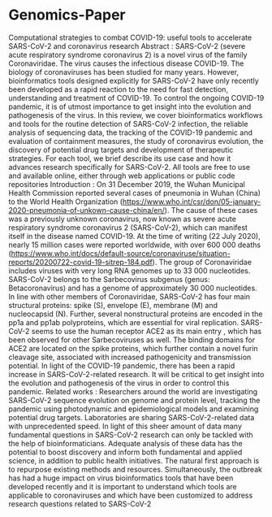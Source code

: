 # Genomics-Paper
Computational strategies to combat COVID-19: useful tools to accelerate SARS-CoV-2 and coronavirus research
Abstract :
SARS-CoV-2 (severe acute respiratory syndrome coronavirus 2) is a novel virus of the family 
Coronaviridae. The virus causes the infectious disease COVID-19. The biology of coronaviruses has 
been studied for many years. However, bioinformatics tools designed explicitly for SARS-CoV-2 
have only recently been developed as a rapid reaction to the need for fast detection, 
understanding and treatment of COVID-19. To control the ongoing COVID-19 pandemic, it is of 
utmost importance to get insight into the evolution and pathogenesis of the virus. In this review, 
we cover bioinformatics workflows and tools for the routine detection of SARS-CoV-2 infection, 
the reliable analysis of sequencing data, the tracking of the COVID-19 pandemic and evaluation of 
containment measures, the study of coronavirus evolution, the discovery of potential drug targets 
and development of therapeutic strategies. For each tool, we brief describe its use case and how it 
advances research specifically for SARS-CoV-2. All tools are free to use and available online, either 
through web applications or public code repositories
Introduction :
On 31 December 2019, the Wuhan Municipal Health Commission reported several cases of pneumonia in 
Wuhan (China) to the World Health Organization (https://www.who.int/csr/don/05-january-2020-pneumonia-of-unkown-cause-china/en/). The cause of these cases was a previously unknown coronavirus, 
now known as severe acute respiratory syndrome coronavirus 2 (SARS-CoV-2), which can manifest itself in 
the disease named COVID-19. At the time of writing (22 July 2020), nearly 15 million cases were reported 
worldwide, with over 600 000 deaths (https://www.who.int/docs/default-source/coronaviruse/situation-reports/20200722-covid-19-sitrep-184.pdf). The group of Coronaviridae includes viruses with very long RNA 
genomes up to 33 000 nucleotides. SARS-CoV-2 belongs to the Sarbecovirus subgenus (genus: 
Betacoronavirus) and has a genome of approximately 30 000 nucleotides. In line with other members of 
Coronaviridae, SARS-CoV-2 has four main structural proteins: spike (S), envelope (E), membrane (M) and 
nucleocapsid (N). Further, several nonstructural proteins are encoded in the pp1a and pp1ab polyproteins, 
which are essential for viral replication. SARS-CoV-2 seems to use the human receptor ACE2 as its main 
entry , which has been observed for other Sarbecoviruses as well. The binding domains for ACE2 are 
located on the spike proteins, which further contain a novel furin cleavage site, associated with increased 
pathogenicity and transmission potential. In light of the COVID-19 pandemic, there has been a rapid 
increase in SARS-CoV-2-related research. It will be critical to get insight into the evolution and pathogenesis 
of the virus in order to control this pandemic.
Related works :
Researchers around the world are investigating SARS-CoV-2 sequence evolution on genome and protein 
level, tracking the pandemic using photodynamic and epidemiological models and examining potential drug 
targets. Laboratories are sharing SARS-CoV-2-related data with unprecedented speed. In light of this sheer 
amount of data many fundamental questions in SARS-CoV-2 research can only be tackled with the help of 
bioinformaticians. Adequate analysis of these data has the potential to boost discovery and inform both 
fundamental and applied science, in addition to public health initiatives. The natural first approach is to 
repurpose existing methods and resources. Simultaneously, the outbreak has had a huge impact on virus 
bioinformatics tools that have been developed recently and it is important to understand which tools are 
applicable to coronaviruses and which have been customized to address research questions related to 
SARS-CoV-2
